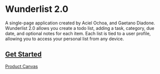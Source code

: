 # Wunderlist 2.0

A single-page application created by Aciel Ochoa, and Gaetano Diadone. Wunderlist 2.0 allows you create a todo list, adding a task, category, due date, and optional notes for each item. Each list is tied to a user profile, allowing you to access your personal list from any device.  

## [Get Started](https://wunderlist2-pt7.netlify.com/)

[Product Canvas](https://docs.google.com/document/d/1I0wsTGiJYVM262YmP-mjdrmyrwYfYxDka3vYDei4XLo/edit?usp=sharing)